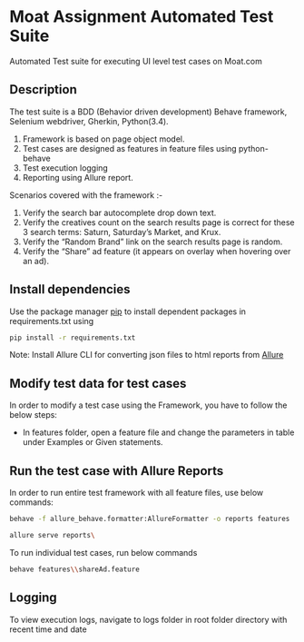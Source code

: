# Moat Assignment Automated Test Suite

Automated Test suite for executing UI level test cases on Moat.com

## Description

The test suite is a BDD (Behavior driven development) Behave framework, Selenium webdriver, Gherkin, Python(3.4). 
1. Framework is based on page object model.
2. Test cases are designed as features in feature files using python-behave
3. Test execution logging
4. Reporting using Allure report.

Scenarios covered with the framework :-
1.	Verify the search bar autocomplete drop down text.
2.	Verify the creatives count on the search results page is correct for these 3 search terms: Saturn, Saturday’s Market, and Krux.
3.	Verify the “Random Brand” link on the search results page is random.
4.	Verify the “Share” ad feature (it appears on overlay when hovering over an ad). 


## Install dependencies

Use the package manager [pip](https://pip.pypa.io/en/stable/) to install dependent packages in requirements.txt using 
```bash
pip install -r requirements.txt
```

Note: Install Allure CLI for converting json files to html reports from [Allure](https://docs.qameta.io/allure/)

## Modify test data for test cases

In order to modify a test case using the Framework, you have to follow the below steps:

* In features folder, open a feature file and change the parameters in table under Examples or Given statements.


## Run the test case with Allure Reports

In order to run entire test framework with all feature files, use below commands:

```bash
behave -f allure_behave.formatter:AllureFormatter -o reports features
```

```bash
allure serve reports\
```

To run individual test cases, run below commands

```bash
behave features\\shareAd.feature
```

## Logging

To view execution logs, navigate to logs folder in root folder directory with recent time and date